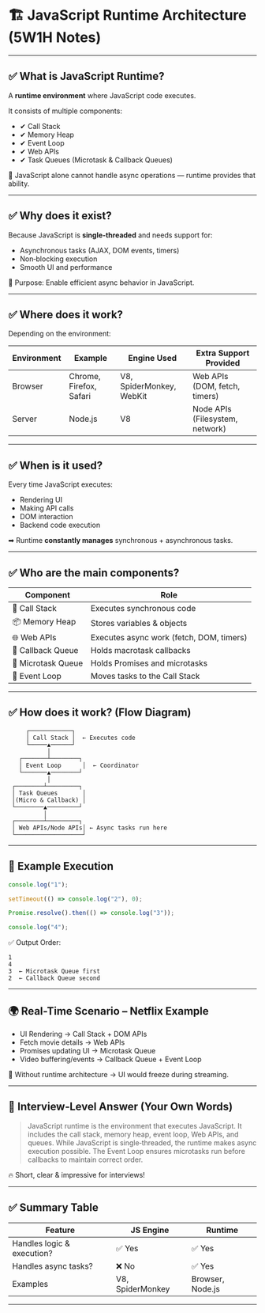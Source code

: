 # 🏗️ JavaScript Runtime Architecture (5W1H Notes)

---

## ✅ What is JavaScript Runtime?

A **runtime environment** where JavaScript code executes.

It consists of multiple components:

* ✔ Call Stack
* ✔ Memory Heap
* ✔ Event Loop
* ✔ Web APIs
* ✔ Task Queues (Microtask & Callback Queues)

📌 JavaScript alone cannot handle async operations — runtime provides that ability.

---

## ✅ Why does it exist?

Because JavaScript is **single‑threaded** and needs support for:

* Asynchronous tasks (AJAX, DOM events, timers)
* Non‑blocking execution
* Smooth UI and performance

🎯 Purpose: Enable efficient async behavior in JavaScript.

---

## ✅ Where does it work?

Depending on the environment:

| Environment | Example                 | Engine Used              | Extra Support Provided          |
| ----------- | ----------------------- | ------------------------ | ------------------------------- |
| Browser     | Chrome, Firefox, Safari | V8, SpiderMonkey, WebKit | Web APIs (DOM, fetch, timers)   |
| Server      | Node.js                 | V8                       | Node APIs (Filesystem, network) |

---

## ✅ When is it used?

Every time JavaScript executes:

* Rendering UI
* Making API calls
* DOM interaction
* Backend code execution

➡ Runtime **constantly manages** synchronous + asynchronous tasks.

---

## ✅ Who are the main components?

| Component          | Role                                     |
| ------------------ | ---------------------------------------- |
| 🧠 Call Stack      | Executes synchronous code                |
| 📦 Memory Heap     | Stores variables & objects               |
| 🌐 Web APIs        | Executes async work (fetch, DOM, timers) |
| 🧾 Callback Queue  | Holds macrotask callbacks                |
| 🔁 Microtask Queue | Holds Promises and microtasks            |
| 🔄 Event Loop      | Moves tasks to the Call Stack            |

---

## ✅ How does it work? (Flow Diagram)

```
     ┌────────────┐
     │ Call Stack │  ← Executes code
     └─────▲──────┘
           │
   ┌───────┴────────┐
   │ Event Loop      │  ← Coordinator
   └───────▲────────┘
           │
 ┌────────┴─────────┐
 │ Task Queues       │
 │(Micro & Callback) │
 └────────▲─────────┘
          │
 ┌────────┴─────────┐
 │ Web APIs/Node APIs│ ← Async tasks run here
 └───────────────────┘
```

---

## 🧠 Example Execution

```js
console.log("1");

setTimeout(() => console.log("2"), 0);

Promise.resolve().then(() => console.log("3"));

console.log("4");
```

✅ Output Order:

```
1
4
3  ← Microtask Queue first
2  ← Callback Queue second
```

---

## 🌍 Real-Time Scenario – Netflix Example

* UI Rendering → Call Stack + DOM APIs
* Fetch movie details → Web APIs
* Promises updating UI → Microtask Queue
* Video buffering/events → Callback Queue + Event Loop

📌 Without runtime architecture → UI would freeze during streaming.

---

## 📝 Interview‑Level Answer (Your Own Words)

> JavaScript runtime is the environment that executes JavaScript. It includes the call stack, memory heap, event loop, Web APIs, and queues. While JavaScript is single‑threaded, the runtime makes async execution possible. The Event Loop ensures microtasks run before callbacks to maintain correct order.

🔥 Short, clear & impressive for interviews!

---

## ✅ Summary Table

| Feature                    | JS Engine        | Runtime          |
| -------------------------- | ---------------- | ---------------- |
| Handles logic & execution? | ✅ Yes            | ✅ Yes            |
| Handles async tasks?       | ❌ No             | ✅ Yes            |
| Examples                   | V8, SpiderMonkey | Browser, Node.js |

---

